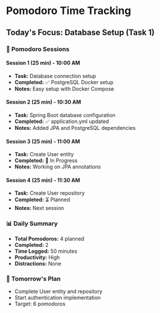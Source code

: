 # Pomodoro Time Tracking

## Today's Focus: Database Setup (Task 1)

### 🍅 Pomodoro Sessions

#### Session 1 (25 min) - 10:00 AM
- **Task:** Database connection setup
- **Completed:** ✅ PostgreSQL Docker setup
- **Notes:** Easy setup with Docker Compose

#### Session 2 (25 min) - 10:30 AM  
- **Task:** Spring Boot database configuration
- **Completed:** ✅ application.yml updated
- **Notes:** Added JPA and PostgreSQL dependencies

#### Session 3 (25 min) - 11:00 AM
- **Task:** Create User entity
- **Completed:** 🔄 In Progress
- **Notes:** Working on JPA annotations

#### Session 4 (25 min) - 11:30 AM
- **Task:** Create User repository
- **Completed:** ⏳ Planned
- **Notes:** Next session

### 📊 Daily Summary
- **Total Pomodoros:** 4 planned
- **Completed:** 2
- **Time Logged:** 50 minutes
- **Productivity:** High
- **Distractions:** None

### 🎯 Tomorrow's Plan
- Complete User entity and repository
- Start authentication implementation
- Target: 6 pomodoros